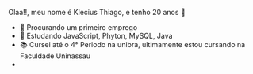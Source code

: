 Olaa!!, meu nome é Klecius Thiago, e tenho 20 anos 👋

- 🔭 Procurando um primeiro emprego
- 🌱 Estudando JavaScript, Phyton, MySQL, Java
- 📚 Cursei até o 4° Periodo na unibra, ultimamente estou cursando na Faculdade Uninassau
- <div> 
  <a href="https://github.com/zeusdeusdotrovao">





</div>

